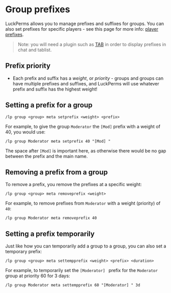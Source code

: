 # Group prefixes

LuckPerms allows you to manage prefixes and suffixes for groups. You can also
set prefixes for specific players - see this page for more info:
[player prefixes](./player-prefix.md).

> Note: you will need a plugin such as
  [TAB](https://modrinth.com/plugin/tab-was-taken)
  in order to display prefixes in chat and tablist.

## Prefix priority

- Each prefix and suffix has a *weight*, or *priority* - groups and groups can
  have multiple prefixes and suffixes, and LuckPerms will use whatever prefix
  and suffix has the highest weight!

## Setting a prefix for a group

``` text
/lp group <group> meta setprefix <weight> <prefix>
```

For example, to give the group `Moderator` the `[Mod]` prefix with a
weight of 40, you would use:

``` text
/lp group Moderator meta setprefix 40 "[Mod] "
```

The space after `[Mod]` is important here, as otherwise there would be no
gap between the prefix and the main name.

## Removing a prefix from a group

To remove a prefix, you remove the prefixes at a specific weight:

``` text
/lp group <group> meta removeprefix <weight>
```

For example, to remove prefixes from `Moderator` with a weight (priority) of
`40`:

``` text
/lp group Moderator meta removeprefix 40
```

## Setting a prefix temporarily

Just like how you can temporarily add a group to a group, you can also set a
temporary prefix:

``` text
/lp group <group> meta settempprefix <weight> <prefix> <duration>
```

For example, to temporarily set the `[Moderator] ` prefix for the `Moderator`
group at priority 60 for 3 days:

``` text
/lp group Moderator meta settempprefix 60 "[Moderator] " 3d
```
